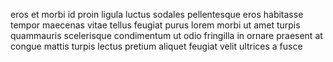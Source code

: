 eros et morbi id proin ligula luctus sodales pellentesque eros habitasse tempor
maecenas vitae tellus feugiat purus lorem morbi ut amet turpis quammauris
scelerisque condimentum ut odio fringilla in ornare praesent at congue mattis
turpis lectus pretium aliquet feugiat velit ultrices a fusce